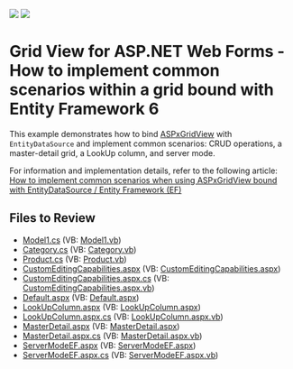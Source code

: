 <!-- default badges list -->
[![](https://img.shields.io/badge/Open_in_DevExpress_Support_Center-FF7200?style=flat-square&logo=DevExpress&logoColor=white)](https://supportcenter.devexpress.com/ticket/details/E3251)
[![](https://img.shields.io/badge/📖_How_to_use_DevExpress_Examples-e9f6fc?style=flat-square)](https://docs.devexpress.com/GeneralInformation/403183)
<!-- default badges end -->

# Grid View for ASP.NET Web Forms - How to implement common scenarios within a grid bound with Entity Framework 6

This example demonstrates how to bind [ASPxGridView](https://docs.devexpress.com/AspNet/DevExpress.Web.ASPxGridView) with `EntityDataSource` and implement common scenarios: CRUD operations, a master-detail grid, a LookUp column, and server mode. 

For information and implementation details, refer to the following article: [How to implement common scenarios when using ASPxGridView bound with EntityDataSource / Entity Framework (EF)](https://supportcenter.devexpress.com/ticket/details/k18504/how-to-implement-common-scenarios-when-using-aspxgridview-bound-with-entitydatasource)

## Files to Review

* [Model1.cs](./CS/GridEntityFramework/App_Code/Model1.cs) (VB: [Model1.vb](./VB/GridEntityFramework/App_Code/Model1.vb))
* [Category.cs](./CS/GridEntityFramework/App_Code/Category.cs) (VB: [Category.vb](./VB/GridEntityFramework/App_Code/Category.vb))
* [Product.cs](./CS/GridEntityFramework/App_Code/Product.cs) (VB: [Product.vb](./VB/GridEntityFramework/App_Code/Product.vb))
* [CustomEditingCapabilities.aspx](./CS/GridEntityFramework/CustomEditingCapabilities.aspx) (VB: [CustomEditingCapabilities.aspx](./VB/GridEntityFramework/CustomEditingCapabilities.aspx))
* [CustomEditingCapabilities.aspx.cs](./CS/GridEntityFramework/CustomEditingCapabilities.aspx.cs) (VB: [CustomEditingCapabilities.aspx.vb](./VB/GridEntityFramework/CustomEditingCapabilities.aspx.vb))
* [Default.aspx](./CS/GridEntityFramework/Default.aspx) (VB: [Default.aspx](./VB/GridEntityFramework/Default.aspx))
* [LookUpColumn.aspx](./CS/GridEntityFramework/LookUpColumn.aspx) (VB: [LookUpColumn.aspx](./VB/GridEntityFramework/LookUpColumn.aspx))
* [LookUpColumn.aspx.cs](./CS/GridEntityFramework/LookUpColumn.aspx.cs) (VB: [LookUpColumn.aspx.vb](./VB/GridEntityFramework/LookUpColumn.aspx.vb))
* [MasterDetail.aspx](./CS/GridEntityFramework/MasterDetail.aspx) (VB: [MasterDetail.aspx](./VB/GridEntityFramework/MasterDetail.aspx))
* [MasterDetail.aspx.cs](./CS/GridEntityFramework/MasterDetail.aspx.cs) (VB: [MasterDetail.aspx.vb](./VB/GridEntityFramework/MasterDetail.aspx.vb))
* [ServerModeEF.aspx](./CS/GridEntityFramework/ServerModeEF.aspx) (VB: [ServerModeEF.aspx](./VB/GridEntityFramework/ServerModeEF.aspx))
* [ServerModeEF.aspx.cs](./CS/GridEntityFramework/ServerModeEF.aspx.cs) (VB: [ServerModeEF.aspx.vb](./VB/GridEntityFramework/ServerModeEF.aspx.vb))
